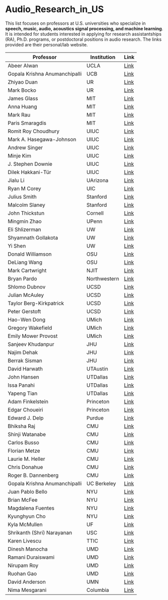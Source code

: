# Audio\_Research\_in\_US

This list focuses on professors at U.S. universities who specialize in **speech, music, audio, acoustics signal processing, and machine learning**. It is intended for students interested in applying for research assistantships (RA), Ph.D. programs, or postdoctoral positions in audio research. The links provided are their personal/lab website.



| Professor                           | Institution            | Link                                                   |
|--------------------------------|------------------------|--------------------------------------------------------|
| Abeer Alwan                     | UCLA                   | [Link](https://www.seas.ucla.edu/spapl/index.html)        |
| Gopala Krishna Anumanchipalli   | UCB                    | [Link](https://www2.eecs.berkeley.edu/Faculty/Homepages/gopala.html) |
| Zhiyao Duan                     | UR                     | [Link](https://labsites.rochester.edu/air/index.html)     |
| Mark Bocko                      | UR                     | [Link](https://www.hajim.rochester.edu/ece/people/faculty/bocko_mark/index.html) |
| James Glass                     | MIT                    | [Link](https://www.csail.mit.edu/person/jim-glass)       |
| Anna Huang | MIT | [Link](https://czhuang.github.io/) | 
| Mark Rau | MIT | [Link](https://mta.mit.edu/person/mark-rau) |
| Paris Smaragdis                 | MIT                   | [Link](https://paris.cs.illinois.edu/)                    |
| Romit Roy Choudhury             | UIUC                   | [Link](https://croy.web.engr.illinois.edu/)               |
| Mark A. Hasegawa-Johnson        | UIUC                   | [Link](https://speechtechnology.web.illinois.edu/mark-a-hasegawa-johnson/)|
| Andrew Singer                   | UIUC                   | [Link](https://acsinger.ece.illinois.edu/)               |
| Minje Kim                       | UIUC                    | [Link](https://minjekim.com/)                  |
| J. Stephen Downie               | UIUC                   | [Link](https://ischool.illinois.edu/people/j-stephen-downie)   |
| Dilek Hakkani-Tür               | UIUC                   | [Link](https://siebelschool.illinois.edu/about/people/faculty/dilek) |
| Jialu Li    |    UArizona | [Link](https://sites.google.com/view/jialuli/) |
| Ryan M Corey | UIC | [Link](https://ece.uic.edu/profiles/corey-ryan/) |
| Julius Smith | Stanford | [Link](https://ccrma.stanford.edu/~jos/) |
| Malcolm Slaney | Stanford | [Link](https://music.stanford.edu/people/malcolm-slaney) |
| John Thickstun | Cornell | [Link](https://johnthickstun.com/) |
| Mingmin Zhao | UPenn | [Link](https://www.cis.upenn.edu/~mingminz/) |
| Eli Shlizerman                  | UW                     | [Link](https://faculty.washington.edu/shlizee/)            |
| Shyamnath Gollakota                      | UW                    | [Link](https://homes.cs.washington.edu/~gshyam/)                  |
| Yi Shen                         | UW                     | [Link](https://sphsc.washington.edu/content/yi-shen)      |
| Donald Williamson               | OSU                    | [Link](https://the-aspire-group.github.io/index.html)    |
| DeLiang Wang                    | OSU                    | [Link](https://www.cse.ohio-state.edu/~dwang)            |
| Mark Cartwright                 | NJIT                   | [Link](https://markcartwright.com/)                      |
| Bryan Pardo                     | Northwestern           | [Link](https://bryan-pardo.github.io/)                   |
| Shlomo Dubnov                   | UCSD                   | [Link](https://music-cms.ucsd.edu/people/faculty/regular_faculty/shlomo-dubnov/index.html)                                 |
| Julian McAuley                  | UCSD                   | [Link](https://cseweb.ucsd.edu/~jmcauley/)               |
| Taylor Berg-Kirkpatrick         | UCSD                   | [Link](https://cseweb.ucsd.edu/~tberg/)                  |
| Peter Gerstoft     | UCSD                   | [Link](https://noiselab.ucsd.edu/) |
| Hao-Wen Dong       | UMich                   | [Link](https://hermandong.com/)                  |
| Gregory Wakefield               | UMich                  | [Link](https://lsa.umich.edu/appliedphysics/people/faculty/ghw.html)|
| Emily Mower Provost             | UMich                  | [Link](https://emp.engin.umich.edu/)                      |
| Sanjeev Khudanpur               | JHU                    | [Link](https://www.clsp.jhu.edu/faculty-pages/sanjeev/)  |
| Najim Dehak                     | JHU                    | [Link](https://www.clsp.jhu.edu/faculty/najim-dehak/)    |
| Berrak Sisman                   | JHU               | [Link](https://engineering.jhu.edu/faculty/berrak-sisman/)           |
| David Harwath                   | UTAustin               | [Link](https://www.cs.utexas.edu/~harwath/)              |
| John Hansen                     | UTDallas               | [Link](https://ece.utdallas.edu/staff/john-hansen/)      |
| Issa Panahi                     | UTDallas               | [Link](https://labs.utdallas.edu/ssprl/)                 |
| Yapeng Tian                      | UTDallas                    | [Link](https://www.yapengtian.com/)                  |
| Adam Finkelstein                | Princeton              | [Link](https://pixl.cs.princeton.edu/pubs-af.php?sort=a&q=finkelstein&cite=l)                       |
| Edgar Choueiri                  | Princeton              | [Link](https://3d3a.princeton.edu/people/edgar-choueiri) |
| Edward J. Delp                  | Purdue                 | [Link](https://www.cerias.purdue.edu/site/people/faculty/view/649) |
| Bhiksha Raj                     | CMU                    | [Link](http://mlsp.cs.cmu.edu/people/bhiksha/)           |
| Shinji Watanabe                 | CMU                    | [Link](https://sites.google.com/view/shinjiwatanabe)     |
| Carlos Busso                    | CMU               | [Link](https://carlosbusso.com/)            |
| Florian Metze                   | CMU                    | [Link](https://www.cs.cmu.edu/~fmetze/interACT/Home.html)|
| Laurie M. Heller                | CMU                    | [Link](https://www.auditorylab.org/)                     |
| Chris Donahue                   | CMU                    | [Link](https://chrisdonahue.com/)                         |
| Roger B. Dannenberg             | CMU                    | [Link](https://www.cs.cmu.edu/~rbd/)                      |
| Gopala Krishna Anumanchipalli  | UC Berkeley                    | [Link](https://www2.eecs.berkeley.edu/Faculty/Homepages/gopala.html)                      |
| Juan Pablo Bello                | NYU                    | [Link](https://engineering.nyu.edu/faculty/juan-pablo-bello) |
| Brian McFee | NYU | [Link](https://brianmcfee.net/) |
| Magdalena Fuentes               | NYU                    | [Link](https://steinhardt.nyu.edu/people/magdalena-fuentes) |
| Kyunghyun Cho                   | NYU                    | [Link](https://kyunghyuncho.me/)                          |
| Kyla McMullen                   | UF                     | [Link](https://kylamcmullen.com/)                         |
| Shrikanth (Shri) Narayanan      | USC                    | [Link](https://sail.usc.edu/people/shri.html)              |
| Karen Livescu                   | TTIC                   | [Link](https://home.ttic.edu/~klivescu/)                   |
| Dinesh Manocha                  | UMD                    | [Link](https://www.cs.umd.edu/people/dmanocha)             |
| Ramani Duraiswami               | UMD                    | [Link](https://users.umiacs.umd.edu/~ramani/)              |
| Nirupam Roy                     | UMD                    | [Link](https://icosmos.cs.umd.edu/)                       |
| Ruohan Gao | UMD | [Link](https://ruohangao.github.io/) |
| David Anderson                  | UMN                    | [Link](https://scse.d.umn.edu/faculty-staff/david-anderson) |
| Nima Mesgarani                  | Columbia               | [Link](http://nima.ee.columbia.edu/)                       |